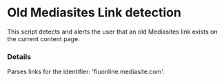 # Old Mediasites Link detection

This script detects and alerts the user that an old Mediasites link exists on the current content page. 

### Details

Parses links for the identifier: 'fiuonline.mediasite.com'.
